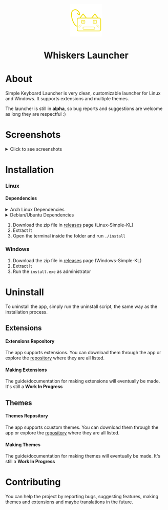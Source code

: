 <div align="center">
  <img src="src/resources/logos/whiskers-launcher.png" height="100">
  <h1>Whiskers Launcher</h1>
</div>

# About
Simple Keyboard Launcher is very clean, customizable launcher for Linux and Windows. It supports extensions and multiple themes. 

The launcher is still in **alpha**, so bug reports and suggestions are welcome as long they are respectful :)

# Screenshots
<details>
  <summary>Click to see screenshots</summary>

  <div align="center">
    <br>
    <p>Search</p>
    <img src="https://github.com/lighttigerXIV/simple-keyboard-launcher/assets/35658492/73f34add-dbe8-4cf9-955f-819a61f8ad1a" width="500">
    <br>
    <p>Settings</p>
    <img src="https://github.com/lighttigerXIV/simple-keyboard-launcher/assets/35658492/0978f05a-0cb3-443c-bc5c-f1f33eb2fe15" width="500">
    <br>
    <p>Search Box Settings</p>
    <img src="https://github.com/lighttigerXIV/simple-keyboard-launcher/assets/35658492/2d5f5b2a-b7fd-483a-8a00-4a76ce160203" width="500">
    <br>
    <p>Extensions</p>
    <img src="https://github.com/lighttigerXIV/simple-keyboard-launcher/assets/35658492/3ed722be-bac9-4f47-b418-d1fb9de19cd7" width="500">
    <br>
    <p>Themes</p>
    <img src="https://github.com/lighttigerXIV/simple-keyboard-launcher/assets/35658492/00ab2191-dd99-4549-b338-80ee5efe405d" width="500">
    <br>
    <p>Bookmarks Extension</p>
    <img src="https://github.com/lighttigerXIV/simple-keyboard-launcher/assets/35658492/828cc967-3e21-4936-b4c3-ac268521d6f7" width="500">
  </div>
</details>

# Installation
### Linux
#### Dependencies
<details>
  <summary>Arch Linux Dependencies</summary>
  
    sudo pacman -S --needed webkit2gtk base-devel curl wget file openssl appmenu-gtk-module gtk3 libappindicator-gtk3 librsvg libvips xdotool

</details>

<details>
  <summary>Debian/Ubuntu Dependencies</summary>
  
    sudo apt install libwebkit2gtk-4.0-dev build-essential curl wget file libssl-dev libgtk-3-dev libayatana-appindicator3-dev librsvg2-dev

</details>

1. Download the zip file in [releases](https://github.com/lighttigerXIV/simple-keyboard-launcher/releases) page (Linux-Simple-KL)
2. Extract It
3. Open the terminal inside the folder and run `./install`
### Windows
1. Download the zip file in [releases](https://github.com/lighttigerXIV/simple-keyboard-launcher/releases) page (Windows-Simple-KL)
2. Extract It
3. Run the ```install.exe``` as administrator

# Uninstall
To uninstall the app, simply run the uninstall script, the same way as the installation process.

## Extensions
#### Extensions Repository
The app supports extensions. You can download them through the app or explore the [repository](https://github.com/lighttigerXIV/simple-kl-extensions) where they are all listed.
#### Making Extensions
The guide/documentation for making extensions will eventually be made. It's still a **Work In Progress**

## Themes
#### Themes Repository
The app supports ccustom themes. You can download them through the app or explore the [repository](https://github.com/lighttigerXIV/simple-kl-themes) where they are all listed.
#### Making Themes
The guide/documentation for making themes will eventually be made. It's still a **Work In Progress**

# Contributing
You can help the project by reporting bugs, suggesting features, making themes and extensions and maybe translations in the future.

